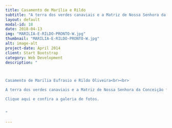```yaml
---
title: Casamento de Marília e Rildo
subtitle: "A terra dos verdes canaviais e a Matriz de Nossa Senhora da Conceição foram palco do emocionante.."
layout: default
modal-id: 18
date: 2018-04-13
img: "MARILIA-E-RILDO-PRONTO-W.jpg"
thumbnail: "MARILIA-E-RILDO-PRONTO-W.jpg"
alt: image-alt
project-date: April 2014
client: Start Bootstrap
category: Web Development
description: "



Casamento de Marilia Eufrasio e Rildo Oliveira<br><br>

A terra dos verdes canaviais e a Matriz de Nossa Senhora da Conceição foram palco do emocionante “Sim” do casal Cearamirinense Marília e Rildo que celebraram esta linda data regada de muita alegria e união a “sorte” do Amor.<br><br>

Clique aqui e confira a galeria de fotos.


"

---
```

